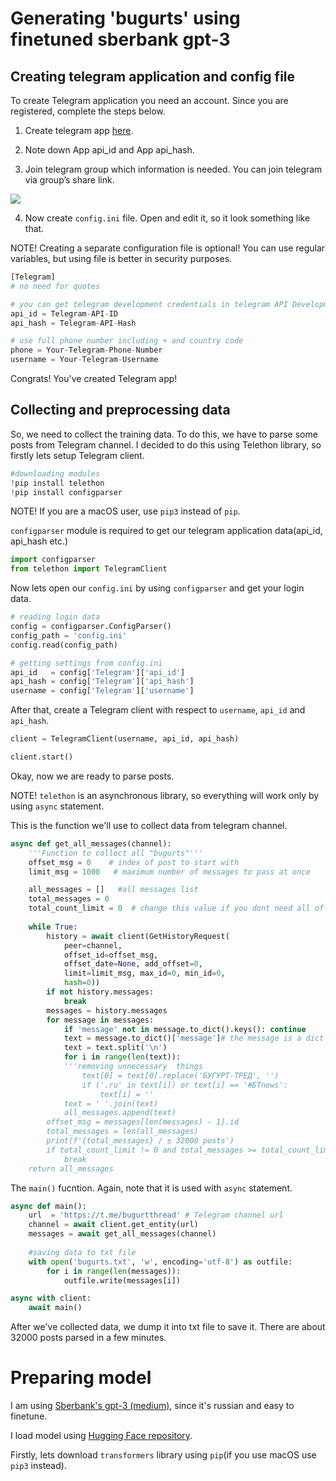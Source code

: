 # Generating 'bugurts' using finetuned sberbank gpt-3

## Creating telegram application and config file

To create Telegram application you need an account. Since you are registered, complete the steps below.

1. Create telegram app [here](https://my.telegram.org/auth?to=apps).

2. Note down App api_id and App api_hash.

3. Join telegram group which information is needed. You can join telegram via group’s share link.

![](https://miro.medium.com/max/1400/1*TbQS21z5HkGY_tMd7CpbTw.png)

4. Now create `config.ini` file. Open and edit it, so it look something like that. 
 
NOTE! Creating a separate configuration file is optional! You can use regular variables, but using file is better in security purposes.
```Python
[Telegram]
# no need for quotes

# you can get telegram development credentials in telegram API Development Tools
api_id = Telegram-API-ID
api_hash = Telegram-API-Hash

# use full phone number including + and country code
phone = Your-Telegram-Phone-Number
username = Your-Telegram-Username
```
Congrats! You've created Telegram app!

## Collecting and preprocessing data

So, we need to collect thе training data.
To do this, we have to parse some posts from Telegram channel. I decided to do this using Telethon library, so firstly lets setup Telegram client. 

```Python
#downloading modules
!pip install telethon
!pip install configparser
```
NOTE! If you are a macOS user, use `pip3` instead of `pip`.

`configparser` module is required to get our telegram application data(api_id, api_hash etc.)
```Python
import configparser
from telethon import TelegramClient
```
Now lets open our `config.ini` by using `configparser` and get your login data.

```Python
# reading login data
config = configparser.ConfigParser()
config_path = 'config.ini'
config.read(config_path)

# getting settings from config.ini
api_id   = config['Telegram']['api_id']
api_hash = config['Telegram']['api_hash']
username = config['Telegram']['username']
```
After that, create a Telegram client with respect to `username`, `api_id` and `api_hash`.
```Python
client = TelegramClient(username, api_id, api_hash)

client.start()
```
Okay, now we are ready to parse posts.

NOTE! `telethon` is an asynchronous library, so everything will work only by using `async` statement.


This is the function we'll use to collect data from telegram channel.
```Python
async def get_all_messages(channel):
    '''Function to collect all "bugurts"'''
    offset_msg = 0    # index of post to start with
    limit_msg = 1000   # maximum number of messages to pass at once

    all_messages = []   #all messages list
    total_messages = 0
    total_count_limit = 0  # change this value if you dont need all of the messages
    
    while True:
        history = await client(GetHistoryRequest(
            peer=channel,
            offset_id=offset_msg,
            offset_date=None, add_offset=0,
            limit=limit_msg, max_id=0, min_id=0,
            hash=0))
        if not history.messages:
            break
        messages = history.messages
        for message in messages:
            if 'message' not in message.to_dict().keys(): continue
            text = message.to_dict()['message']# the message is a dict with a lot of params, the message content is in the 'message'
            text = text.split('\n')
            for i in range(len(text)):
            '''removing unnecessary  things
                text[0] = text[0].replace('БУГУРТ-ТРЕД', '')
                if ('.ru' in text[i]) or text[i] == '#БТnews': 
                    text[i] = ''
            text = ' '.join(text)
            all_messages.append(text)
        offset_msg = messages[len(messages) - 1].id
        total_messages = len(all_messages)
        print(f'{total_messages} / ± 32000 posts')
        if total_count_limit != 0 and total_messages >= total_count_limit:
            break
    return all_messages
```
The `main()` fucntion. Again, note that it is used with `async` statement.

```Python
async def main(): 
    url  = 'https://t.me/bugurtthread' # Telegram channel url
    channel = await client.get_entity(url)
    messages = await get_all_messages(channel)
   
    #saving data to txt file
    with open('bugurts.txt', 'w', encoding='utf-8') as outfile:
        for i in range(len(messages)):
            outfile.write(messages[i])

async with client:
    await main()
```
After we've collected data, we dump it into txt file to save it. There are about 32000 posts parsed in a few minutes.

# Preparing model

I am using [Sberbank's gpt-3 (medium)](https://huggingface.co/sberbank-ai/rugpt3medium_based_on_gpt2), since it's russian and easy to finetune.

I load model using [Hugging Face repository](https://huggingface.co). 

Firstly, lets download `transformers` library using `pip`(if you use macOS use `pip3` instead).

















